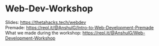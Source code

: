 # Web-Dev-Workshop

Slides: https://thetahacks.tech/webdev <br>
Premade: https://repl.it/@AnshulG/Intro-to-Web-Development-Premade <br>
What we made during the workshop: https://repl.it/@AnshulG/Web-Development-Workshop
